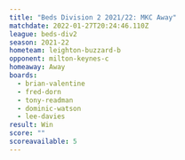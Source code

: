 ```yaml
---
title: "Beds Division 2 2021/22: MKC Away"
matchdate: 2022-01-27T20:24:46.110Z
league: beds-div2
season: 2021-22
hometeam: leighton-buzzard-b
opponent: milton-keynes-c
homeaway: Away
boards:
  - brian-valentine
  - fred-dorn
  - tony-readman
  - dominic-watson
  - lee-davies
result: Win
score: ""
scoreavailable: 5
---
```

